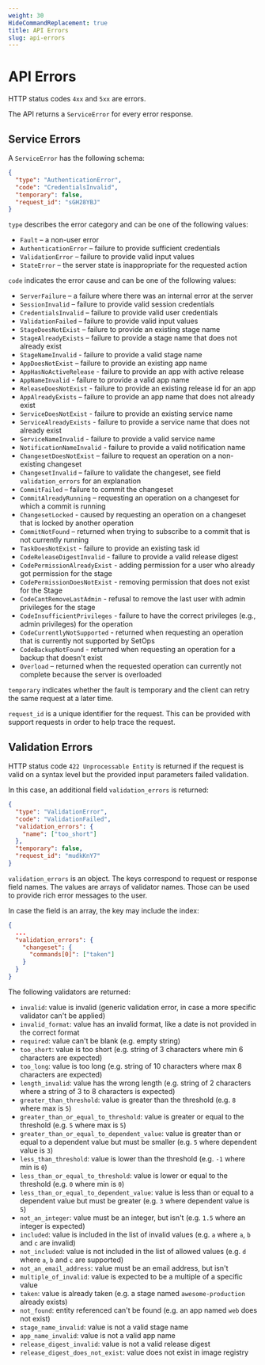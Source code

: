 ```yaml
---
weight: 30
HideCommandReplacement: true
title: API Errors
slug: api-errors
---
```

# API Errors

HTTP status codes `4xx` and `5xx` are errors.

The API returns a `ServiceError` for every error response.

## Service Errors

A `ServiceError` has the following schema:

```json
{
  "type": "AuthenticationError",
  "code": "CredentialsInvalid",
  "temporary": false,
  "request_id": "sGH28YBJ"
}
```

`type` describes the error category and can be one of the following values:

- `Fault` – a non-user error
- `AuthenticationError` – failure to provide sufficient credentials
- `ValidationError` – failure to provide valid input values
- `StateError` – the server state is inappropriate for the requested action

`code` indicates the error cause and can be one of the following values:

- `ServerFailure` – a failure where there was an internal error at the server
- `SessionInvalid` – failure to provide valid session credentials
- `CredentialsInvalid` – failure to provide valid user credentials
- `ValidationFailed` – failure to provide valid input values
- `StageDoesNotExist` – failure to provide an existing stage name
- `StageAlreadyExists` – failure to provide a stage name that does not already exist
- `StageNameInvalid` - failure to provide a valid stage name
- `AppDoesNotExist` – failure to provide an existing app name
- `AppHasNoActiveRelease` - failure to provide an app with active release
- `AppNameInvalid` - failure to provide a valid app name
- `ReleaseDoesNotExist` - failure to provide an existing release id for an app
- `AppAlreadyExists` – failure to provide an app name that does not already exist
- `ServiceDoesNotExist` - failure to provide an existing service name
- `ServiceAlreadyExists` - failure to provide a service name that does not already exist
- `ServiceNameInvalid` - failure to provide a valid service name
- `NotificationNameInvalid` - failure to provide a valid notification name
- `ChangesetDoesNotExist` – failure to request an operation on a non-existing changeset
- `ChangesetInvalid` – failure to validate the changeset, see field `validation_errors` for an explanation
- `CommitFailed` – failure to commit the changeset
- `CommitAlreadyRunning` – requesting an operation on a changeset for which a commit is running
- `ChangesetLocked` - caused by requesting an operation on a changeset that is locked by another operation
- `CommitNotFound` – returned when trying to subscribe to a commit that is not currently running
- `TaskDoesNotExist` - failure to provide an existing task id
- `CodeReleaseDigestInvalid` - failure to provide a valid release digest
- `CodePermissionAlreadyExist` - adding permission for a user who already got permission for the stage
- `CodePermissionDoesNotExist` - removing permission that does not exist for the Stage
- `CodeCantRemoveLastAdmin` - refusal to remove the last user with admin privileges for the stage
- `CodeInsufficientPrivileges` - failure to have the correct privileges (e.g., admin privileges) for the operation
- `CodeCurrentlyNotSupported` - returned when requesting an operation that is currently not supported by SetOps
- `CodeBackupNotFound` - returned when requesting an operation for a backup that doesn't exist
- `Overload` – returned when the requested operation can currently not complete because the server is overloaded

`temporary` indicates whether the fault is temporary and the client can retry the same request at a later time.

`request_id` is a unique identifier for the request. This can be provided with support requests in order to help trace the request.

## Validation Errors

HTTP status code `422 Unprocessable Entity` is returned if the request is valid on a syntax level but the provided input parameters failed validation.

In this case, an additional field `validation_errors` is returned:

```json
{
  "type": "ValidationError",
  "code": "ValidationFailed",
  "validation_errors": {
    "name": ["too_short"]
  },
  "temporary": false,
  "request_id": "mudkKnY7"
}
```

`validation_errors` is an object. The keys correspond to request or response field names. The values are arrays of validator names. Those can be used to provide rich error messages to the user.

In case the field is an array, the key may include the index:

```json
{
  ...
  "validation_errors": {
    "changeset": {
      "commands[0]": ["taken"]
    }
  }
}
```

The following validators are returned:

- `invalid`: value is invalid (generic validation error, in case a more specific validator can't be applied)
- `invalid_format`: value has an invalid format, like a date is not provided in the correct format
- `required`: value can't be blank (e.g. empty string)
- `too_short`: value is too short (e.g. string of 3 characters where min 6 characters are expected)
- `too_long`: value is too long (e.g. string of 10 characters where max 8 characters are expected)
- `length_invalid`: value has the wrong length (e.g. string of 2 characters where a string of 3 to 8 characters is expected)
- `greater_than_threshold`: value is greater than the threshold (e.g. `8` where max is `5`)
- `greater_than_or_equal_to_threshold`: value is greater or equal to the threshold (e.g. `5` where max is `5`)
- `greater_than_or_equal_to_dependent_value`: value is greater than or equal to a dependent value but must be smaller (e.g. `5` where dependent value is `3`)
- `less_than_threshold`: value is lower than the threshold (e.g. `-1` where min is `0`)
- `less_than_or_equal_to_threshold`: value is lower or equal to the threshold (e.g. `0` where min is `0`)
- `less_than_or_equal_to_dependent_value`: value is less than or equal to a dependent value but must be greater (e.g. `3` where dependent value is `5`)
- `not_an_integer`: value must be an integer, but isn't (e.g. `1.5` where an integer is expected)
- `included`: value is included in the list of invalid values (e.g. `a` where `a`, `b` and `c` are invalid)
- `not_included`: value is not included in the list of allowed values (e.g. `d` where `a`, `b` and `c` are supported)
- `not_an_email_address`: value must be an email address, but isn't
- `multiple_of_invalid`: value is expected to be a multiple of a specific value
- `taken`: value is already taken (e.g. a stage named `awesome-production` already exists)
- `not_found`: entity referenced can't be found (e.g. an app named `web` does not exist)
- `stage_name_invalid`: value is not a valid stage name
- `app_name_invalid`: value is not a valid app name
- `release_digest_invalid`: value is not a valid release digest
- `release_digest_does_not_exist`: value does not exist in image registry
